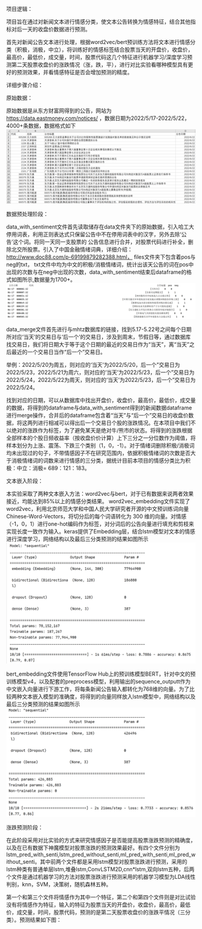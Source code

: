 项目逻辑：

项目旨在通过对新闻文本进行情感分类，使文本公告转换为情感特征，结合其他指标对后一天的收盘价数据进行预测。

首先对新闻公告文本进行处理，根据word2vec/bert预训练方法将文本进行情感分类（积极，消极，中立），将训练好的情感标签结合股票当天的开盘价，收盘价，最高价，最低价，成交量，时间，股票代码这几个特征进行机器学习/深度学习预测第二天股票收盘价的涨跌情况（涨，跌，平），进行对比实验看哪种模型具有更好的预测效果，并看情感特征是否会增加预测的精度。

详细步骤介绍：

原始数据：

原始数据是从东方财富网得到的公告，网站为 https://data.eastmoney.com/notices/ ，数据日期为2022/5/17-2022/5/22，4000+条数据，数据格式如下
![image](https://github.com/hao990813/NLP_project_test/blob/master/60ac92c8e2ebffac176032835055f1d.png)

数据预处理阶段：

data_with_sentiment文件首先读取储存在data文件夹下的原始数据，引入哈工大停用词表，利用正则表达式只保留公告中不在停用词表中的汉字，另外去除‘公告’这个词。将同一天同一支股票的
公告信息进行合并，对股票代码进行补全，删除北交所股票。引入了中国金融情绪词典，详细介绍： http://www.doc88.com/p-69199879282388.html， files文件夹下包含着pos与neg的txt，
txt文件中均为中文的积极/消极情绪词，统计出该天公告的词在pos中出现的次数与在neg中出现的次数，data_with_sentiment结束后dataframe的格式如图所示,数据量为1700+。
![image](https://github.com/hao990813/NLP_project_test/blob/master/5ffcd6642edc78183049133bbb05b0e.png)

data_merge文件首先进行与mhtz数据库的链接，找到5.17-5.22号之间每个日期所对应‘当天’的交易日与‘后一个’的交易日，涉及到周末，节假日等，通过数据库找交易日，我们将日期大于等于这个日期的最近的交易日作为“当天”，离“当天”之后最近的一个交易日当作“后一个”交易日。

举例：2022/5/20为周五，则对应的‘当天’为2022/5/20，后一个”交易日为2022/5/23，2022/5/21为周六，则对应的‘当天’为2022/5/23，后一个”交易日为2022/5/24，2022/5/22为周天，则对应的‘当天’为2022/5/23，后一个”交易日为2022/5/24。

找到对应的日期，可以从数据库中找出开盘价，收盘价，最高价，最低价，成交量的数据，将得到的dataframe与data_with_sentiment得到的新闻数据dataframe进行merge操作，合并后的dataframe包含着“当天”与“后一个”交易日的收盘价数据，将这两列进行相减可以得出后一个交易日个股的涨跌情况。在本项目中我们不以绝对的涨跌作为标签，为了避免某天是绝对牛/熊市的状态。将得到的涨跌根据全部样本的个股日频收益率（按收盘价价计算）上下三分之一分位数作为阈值，将样本划分为上涨、震荡、下跌三个类别（1，0，-1）。对于情绪词删除积极/消极词均未出现过的句子，不带情感因子不在研究范围内，依据积极情绪词的次数是否大于消极情绪词的词数来进行情感的三分类，据统计目前本项目的情感分类比为积极：中立：消极= 689：121：183。

文本嵌入阶段：

本实验采取了两种文本嵌入方法：word2vec与bert，对于已有数据来说两者效果接近，均能达到85%以上的情感分类结果。
word2vec_embedding文件实现了word2vec，利用北京师范大学和中国人民大学研究者开源的中文预训练词向量 Chinese-Word-Vectors，将切分后的每个词语转化为 300 维的向量。对情感（-1，0，1）进行one-hot编码作为标签，对分词后的公告向量进行填充和剪枝来实现长度一致作为输入。keras提供了Embedding层，结合lstm模型对文本的情感进行深度学习，网络结构以及最后三分类预测的结果如图所示
![image](https://github.com/hao990813/NLP_project_test/blob/master/3fff915bab5fe2797278ee4a397ff0a.png)

bert_embedding文件使用TensorFlow Hub上的预训练模型BERT，针对中文的预训练模型v4，以及配套的preprocess模型，利用输出的sequence_outputt作为中文嵌入向量进行下游工作，将每条新闻公告输入都转化为768维的向量。为了比较两种文本嵌入模型的准确度，将得到的向量同样放入lstm模型中，网络结构以及最后三分类预测的结果如图所示
![image](https://github.com/hao990813/NLP_project_test/blob/master/9b5d4b5929f422f6d971177ae56029f.png)

涨跌预测阶段：

在此阶段采用对比实验的方式来研究情感因子是否能提高股票涨跌预测的精确度，以及在已有数据下神魔模型对股票涨跌的预测效果最好。有四个文件分别为lstm_pred_with_senti,lstm_pred_without_senti,ml_pred_with_senti,ml_pred_without_senti。其中前两个文件都是采用lstm模型对股票涨跌进行预测，采用的lstm种类有普通单层lstm,堆叠lstm,ConvLSTM2D,cnn*lstm,双向lstm五种，后两个文件是通过机器学习的方法对股票涨跌进行预测采用的机器学习模型为LDA线性判别，knn，SVM，决策树，随机森林五种。

第一个和第三个文件将情感作为其中一个特征，第二个和第四个文件则是对比试验没有将情感作为特征，输入的特征为股票当天的开盘价，收盘价，最高价，最低价，成交量，时间，股票代码，预测的是第二天股票收盘价的涨跌平情况（三分类）。预测结果如下图：


















